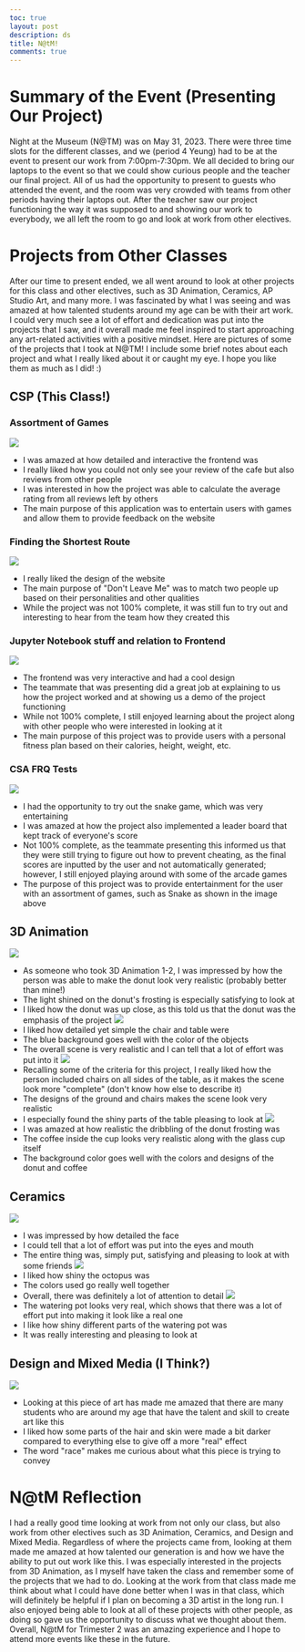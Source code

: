 ```yaml
---
toc: true
layout: post
description: ds
title: N@tM! 
comments: true
---
```

# Summary of the Event (Presenting Our Project)
Night at the Museum (N@TM) was on May 31, 2023. There were three time slots for the different classes, and we (period 4 Yeung) had to be at the event to present our work from 7:00pm-7:30pm. We all decided to bring our laptops to the event so that we could show curious people and the teacher our final project. All of us had the opportunity to present to guests who attended the event, and the room was very crowded with teams from other periods having their laptops out. After the teacher saw our project functioning the way it was supposed to and showing our work to everybody, we all left the room to go and look at work from other electives.
# Projects from Other Classes
After our time to present ended, we all went around to look at other projects for this class and other electives, such as 3D Animation, Ceramics, AP Studio Art, and many more. I was fascinated by what I was seeing and was amazed at how talented students around my age can be with their art work. I could very much see a lot of effort and dedication was put into the projects that I saw, and it overall made me feel inspired to start approaching any art-related activities with a positive mindset.
Here are pictures of some of the projects that I took at N@TM! I include some brief notes about each project and what I really liked about it or caught my eye. I hope you like them as much as I did! :)
## CSP (This Class!)
### Assortment of Games
![]({{site.baseurl}}/images/IMG_7650.png)
- I was amazed at how detailed and interactive the frontend was
- I really liked how you could not only see your review of the cafe but also reviews from other people
- I was interested in how the project was able to calculate the average rating from all reviews left by others
- The main purpose of this application was to entertain users with games and allow them to provide feedback on the website
### Finding the Shortest Route
![]({{site.baseurl}}/images/IMG_7652.png)
- I really liked the design of the website
- The main purpose of "Don't Leave Me" was to match two people up based on their personalities and other qualities
- While the project was not 100% complete, it was still fun to try out and interesting to hear from the team how they created this
### Jupyter Notebook stuff and relation to Frontend
![]({{site.baseurl}}/images/IMG_7654.png)
- The frontend was very interactive and had a cool design
- The teammate that was presenting did a great job at explaining to us how the project worked and at showing us a demo of the project functioning
- While not 100% complete, I still enjoyed learning about the project along with other people who were interested in looking at it
- The main purpose of this project was to provide users with a personal fitness plan based on their calories, height, weight, etc.
### CSA FRQ Tests
![]({{site.baseurl}}/images/IMG_7656.png)
- I had the opportunity to try out the snake game, which was very entertaining
- I was amazed at how the project also implemented a leader board that kept track of everyone's score
- Not 100% complete, as the teammate presenting this informed us that they were still trying to figure out how to prevent cheating, as the final scores are inputted by the user and not automatically generated; however, I still enjoyed playing around with some of the arcade games
- The purpose of this project was to provide entertainment for the user with an assortment of games, such as Snake as shown in the image above
## 3D Animation
![]({{site.baseurl}}/images/IMG_7657.png)
- As someone who took 3D Animation 1-2, I was impressed by how the person was able to make the donut look very realistic (probably better than mine!)
- The light shined on the donut's frosting is especially satisfying to look at
- I liked how the donut was up close, as this told us that the donut was the emphasis of the project
![]({{site.baseurl}}/images/IMG_7658.png)
- I liked how detailed yet simple the chair and table were
- The blue background goes well with the color of the objects
- The overall scene is very realistic and I can tell that a lot of effort was put into it
![]({{site.baseurl}}/images/IMG_7659.png)
- Recalling some of the criteria for this project, I really liked how the person included chairs on all sides of the table, as it makes the scene look more "complete" (don't know how else to describe it)
- The designs of the ground and chairs makes the scene look very realistic
- I especially found the shiny parts of the table pleasing to look at
![]({{site.baseurl}}/images/IMG_7666.png)
- I was amazed at how realistic the dribbling of the donut frosting was
- The coffee inside the cup looks very realistic along with the glass cup itself
- The background color goes well with the colors and designs of the donut and coffee
## Ceramics
![]({{site.baseurl}}/images/IMG_7662.png)
- I was impressed by how detailed the face
- I could tell that a lot of effort was put into the eyes and mouth
- The entire thing was, simply put, satisfying and pleasing to look at with some friends
![]({{site.baseurl}}/images/IMG_7663.png)
- I liked how shiny the octopus was
- The colors used go really well together
- Overall, there was definitely a lot of attention to detail
![]({{site.baseurl}}/images/IMG_7664.png)
- The watering pot looks very real, which shows that there was a lot of effort put into making it look like a real one
- I like how shiny different parts of the watering pot was
- It was really interesting and pleasing to look at
## Design and Mixed Media (I Think?)
![]({{site.baseurl}}/images/IMG_7665.png)
- Looking at this piece of art has made me amazed that there are many students who are around my age that have the talent and skill to create art like this
- I liked how some parts of the hair and skin were made a bit darker compared to everything else to give off a more "real" effect
- The word "race" makes me curious about what this piece is trying to convey
# N@tM Reflection
I had a really good time looking at work from not only our class, but also work from other electives such as 3D Animation, Ceramics, and Design and Mixed Media. Regardless of where the projects came from, looking at them made me amazed at how talented our generation is and how we have the ability to put out work like this. I was especially interested in the projects from 3D Animation, as I myself have taken the class and remember some of the projects that we had to do. Looking at the work from that class made me think about what I could have done better when I was in that class, which will definitely be helpful if I plan on becoming a 3D artist in the long run. I also enjoyed being able to look at all of these projects with other people, as doing so gave us the opportunity to discuss what we thought about them. Overall, N@tM for Trimester 2 was an amazing experience and I hope to attend more events like these in the future.